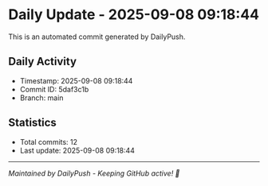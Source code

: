 # Daily Update - 2025-09-08 09:18:44

This is an automated commit generated by DailyPush.

## Daily Activity
- Timestamp: 2025-09-08 09:18:44
- Commit ID: 5daf3c1b
- Branch: main

## Statistics
- Total commits: 12
- Last update: 2025-09-08 09:18:44

---
*Maintained by DailyPush - Keeping GitHub active! 🚀*

